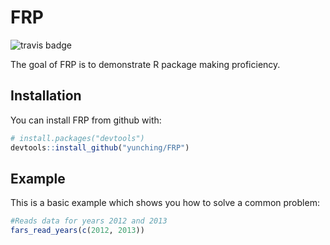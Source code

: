 # FRP
![travis badge](https://travis-ci.org/yunching/FRP.svg?branch=master)

The goal of FRP is to demonstrate R package making proficiency.

## Installation

You can install FRP from github with:


``` r
# install.packages("devtools")
devtools::install_github("yunching/FRP")
```

## Example

This is a basic example which shows you how to solve a common problem:

``` r
#Reads data for years 2012 and 2013
fars_read_years(c(2012, 2013))
```
